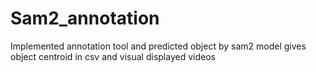 # Sam2_annotation
Implemented annotation tool and predicted object by sam2 model gives object centroid in csv  and visual displayed videos 
